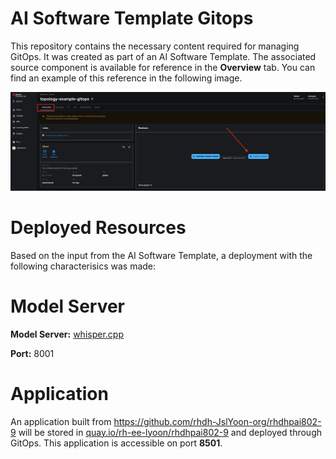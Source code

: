 # AI Software Template Gitops

This repository contains the necessary content required for managing GitOps. It was created as part of an AI Software Template. The associated source component is available for reference in the **Overview** tab. You can find an example of this reference in the following image.

![Overview Tab](./images/overview-dependency.png)

# Deployed Resources
Based on the input from the AI Software Template, a deployment with the following characterisics was made:

# Model Server
**Model Server:** [whisper.cpp]( https://github.com/containers/ai-lab-recipes/tree/main/model_servers/whispercpp)

**Port:** 8001

# Application
An application built from https://github.com/rhdh-JslYoon-org/rhdhpai802-9 will be stored in [quay.io/rh-ee-lyoon/rhdhpai802-9](https://quay.io/rh-ee-lyoon/rhdhpai802-9) and deployed through GitOps. This application is accessible on port **8501**.